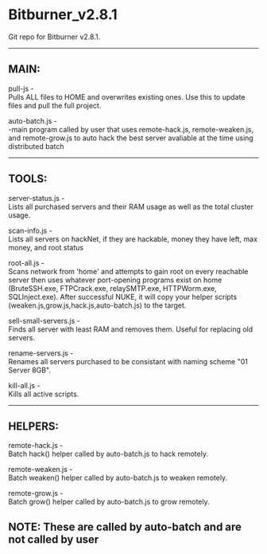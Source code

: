 # Bitburner_v2.8.1
Git repo for Bitburner v2.8.1.

---------------------------------------------------------------------------------------------------------------------------------------
MAIN:
---------------------------------------------------------------------------------------------------------------------------------------
pull-js -<br>
Pulls ALL files to HOME and overwrites existing ones. Use this to update files and pull the full project.

auto-batch.js -<br>
-main program called by user that uses remote-hack.js, remote-weaken.js, and remote-grow.js to auto hack the best server avaliable at the time
using distributed batch

---------------------------------------------------------------------------------------------------------------------------------------
TOOLS:
---------------------------------------------------------------------------------------------------------------------------------------
server-status.js -<br>
Lists all purchased servers and their RAM usage as well as the total cluster usage.

scan-info.js -<br>
Lists all servers on hackNet, if they are hackable, money they have left, max money, and root status

root-all.js -<br>
Scans network from 'home' and attempts to gain root on every reachable server then uses whatever port-opening programs exist on home (BruteSSH.exe, FTPCrack.exe, relaySMTP.exe, HTTPWorm.exe, SQLInject.exe). After successful NUKE, it will copy your helper scripts (weaken.js,grow.js,hack.js,auto-batch.js) to the target.

sell-small-servers.js -<br>
Finds all server with least RAM and removes them. Useful for replacing old servers. 

rename-servers.js -<br>
Renames all servers purchased to be consistant with naming scheme "01 Server 8GB". 

kill-all.js -<br>
Kills all active scripts.

---------------------------------------------------------------------------------------------------------------------------------------
HELPERS:
---------------------------------------------------------------------------------------------------------------------------------------
remote-hack.js -<br>
Batch hack() helper called by auto-batch.js to hack remotely. 

remote-weaken.js -<br>
Batch weaken() helper called by auto-batch.js to weaken remotely. 

remote-grow.js -<br>
Batch grow() helper called by auto-batch.js to grow remotely. 

NOTE: These are called by auto-batch and are not called by user 
---------------------------------------------------------------------------------------------------------------------------------------
